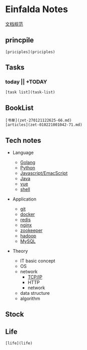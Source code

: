 # Einfalda Notes
[文档规范](zet-010221164751-73.md)
## princpile
	[priciples](priciples)

## Tasks
### today || +TODAY
	[task list](task-list)

## BookList
	[书单](zet-270121122625-66.md)
	[articles](zet-010221001042-71.md)


## Tech notes
* Language
	* [Golang](zet-310121131409-66.md)
	* [Python](zet-310121135923-71.md)
	* [Javascript/EmacScript](zet-010221201023-75.md)
	* [Java](zet-010221201057-75.md)
	* [vue](zet-310121190616-70.md)
	* [shell](zet-310121190714-70.md)

* Application
	* [git](zet-310121123614-65.md)
	* [docker](zet-280121172134-66.md)
	* [redis](zet-310121121417-65.md)
	* [nginx](zet-310121122541-65.md)
	* [zookeeper](zet-310121123430-65.md)
	* [hadoop](zet-310121140733-71.md)
	* [MySQL](zet-310121140846-71.md)

* Theory
	* IT basic concept
	* OS
	* network
		* [TCP/IP](zet-010221162407-73.md)
		* HTTP
		* network
	* data structure
	* algorithm


## Stock

## Life
	[life](life)
